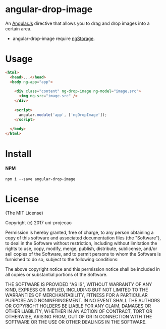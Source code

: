 # angular-drop-image

An [AngularJs](https://github.com/angular/angular.js) directive that allows you to drag and drop images into a certain area.

- angular-drop-image require [ngStorage](https://github.com/gsklee/ngStorage).

# Usage

```html
<html>
  <head>...</head>
  <body ng-app="app">
  
    <div class="content" ng-drop-image ng-model="image.src">
      <img ng-src="image.src" />
    </div>
    
    <script>
      angular.module('app', ['ngDropImage']);
    </script>
    
  </body>
</html>
```


# Install

#### NPM

`npm i --save angular-drop-image`

# License

(The MIT License)

Copyright (c) 2017 uni-projecao

Permission is hereby granted, free of charge, to any person obtaining a copy
of this software and associated documentation files (the "Software"), to deal
in the Software without restriction, including without limitation the rights
to use, copy, modify, merge, publish, distribute, sublicense, and/or sell
copies of the Software, and to permit persons to whom the Software is
furnished to do so, subject to the following conditions:

The above copyright notice and this permission notice shall be included in all
copies or substantial portions of the Software.

THE SOFTWARE IS PROVIDED "AS IS", WITHOUT WARRANTY OF ANY KIND, EXPRESS OR
IMPLIED, INCLUDING BUT NOT LIMITED TO THE WARRANTIES OF MERCHANTABILITY,
FITNESS FOR A PARTICULAR PURPOSE AND NONINFRINGEMENT. IN NO EVENT SHALL THE
AUTHORS OR COPYRIGHT HOLDERS BE LIABLE FOR ANY CLAIM, DAMAGES OR OTHER
LIABILITY, WHETHER IN AN ACTION OF CONTRACT, TORT OR OTHERWISE, ARISING FROM,
OUT OF OR IN CONNECTION WITH THE SOFTWARE OR THE USE OR OTHER DEALINGS IN THE
SOFTWARE.
